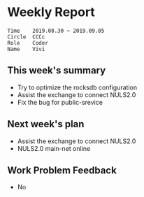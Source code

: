 # Weekly Report 
```
Time	2019.08.30 ~ 2019.09.05
Circle	CCCc
Role	Coder
Name	Vivi
```
## This week's summary
- Try to optimize the rocksdb configuration
- Assist the exchange to connect NULS2.0
- Fix the bug for  public-srevice

## Next week's plan

- Assist the exchange to connect NULS2.0
- NULS2.0 main-net online

## Work Problem Feedback
- No

